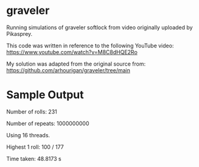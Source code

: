 # graveler
Running simulations of graveler softlock from video originally uploaded by Pikasprey.

This code was written in reference to the following YouTube video: https://www.youtube.com/watch?v=M8C8dHQE2Ro

My solution was adapted from the original source from: https://github.com/arhourigan/graveler/tree/main

# Sample Output
Number of rolls: 231

Number of repeats: 1000000000

Using 16 threads.


Highest 1 roll: 100 / 177

Time taken: 48.8173 s
